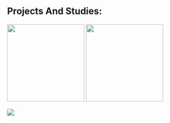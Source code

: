 ## Projects And Studies:

<div>
    <img src="https://github-readme-stats.vercel.app/api?username=paulovictormourao&show_icons=true&theme=monokai&include_all_commits=true&count_private=true" height="180px">
    <img src="https://github-readme-stats.vercel.app/api/top-langs/?username=paulovictormourao&layout=compact&langs_count=7&theme=monokai" height="180px">
</div>

![](https://github-profile-summary-cards.vercel.app/api/cards/profile-details?username=paulovictormourao&theme=monokai)
